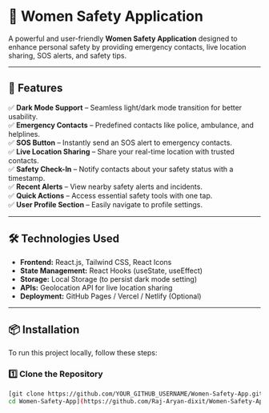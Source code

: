 # 🚀 Women Safety Application

A powerful and user-friendly **Women Safety Application** designed to enhance personal safety by providing emergency contacts, live location sharing, SOS alerts, and safety tips.

---

## 📜 Features  

✅ **Dark Mode Support** – Seamless light/dark mode transition for better usability.  
✅ **Emergency Contacts** – Predefined contacts like police, ambulance, and helplines.  
✅ **SOS Button** – Instantly send an SOS alert to emergency contacts.  
✅ **Live Location Sharing** – Share your real-time location with trusted contacts.  
✅ **Safety Check-In** – Notify contacts about your safety status with a timestamp.  
✅ **Recent Alerts** – View nearby safety alerts and incidents.  
✅ **Quick Actions** – Access essential safety tools with one tap.  
✅ **User Profile Section** – Easily navigate to profile settings.  

---

## 🛠️ Technologies Used  

- **Frontend:** React.js, Tailwind CSS, React Icons  
- **State Management:** React Hooks (useState, useEffect)  
- **Storage:** Local Storage (to persist dark mode setting)  
- **APIs:** Geolocation API for live location sharing  
- **Deployment:** GitHub Pages / Vercel / Netlify (Optional)  

---

## 📦 Installation  

To run this project locally, follow these steps:  

### **1️⃣ Clone the Repository**  
```sh
[git clone https://github.com/YOUR_GITHUB_USERNAME/Women-Safety-App.git
cd Women-Safety-App](https://github.com/Raj-Aryan-dixit/Women-Safety-Application)

